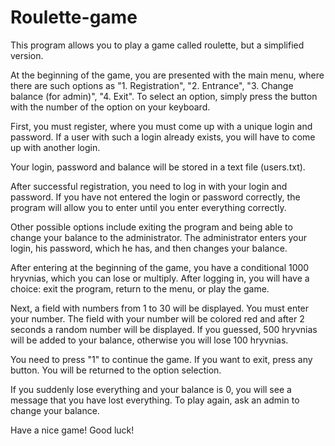 # Roulette-game

This program allows you to play a game called roulette, but a simplified version.

At the beginning of the game, you are presented with the main menu, where there are such options as "1. Registration", "2. Entrance", "3. Change balance (for admin)", "4. Exit". To select an option, simply press the button with the number of the option on your keyboard.

First, you must register, where you must come up with a unique login and password. If a user with such a login already exists, you will have to come up with another login.

Your login, password and balance will be stored in a text file (users.txt).

After successful registration, you need to log in with your login and password. If you have not entered the login or password correctly, the program will allow you to enter until you enter everything correctly.

Other possible options include exiting the program and being able to change your balance to the administrator. The administrator enters your login, his password, which he has, and then changes your balance.

After entering at the beginning of the game, you have a conditional 1000 hryvnias, which you can lose or multiply. After logging in, you will have a choice: exit the program, return to the menu, or play the game.

Next, a field with numbers from 1 to 30 will be displayed. You must enter your number. The field with your number will be colored red and after 2 seconds a random number will be displayed. If you guessed, 500 hryvnias will be added to your balance, otherwise you will lose 100 hryvnias.

You need to press "1" to continue the game. If you want to exit, press any button. You will be returned to the option selection.

If you suddenly lose everything and your balance is 0, you will see a message that you have lost everything. To play again, ask an admin to change your balance.

Have a nice game! Good luck!
